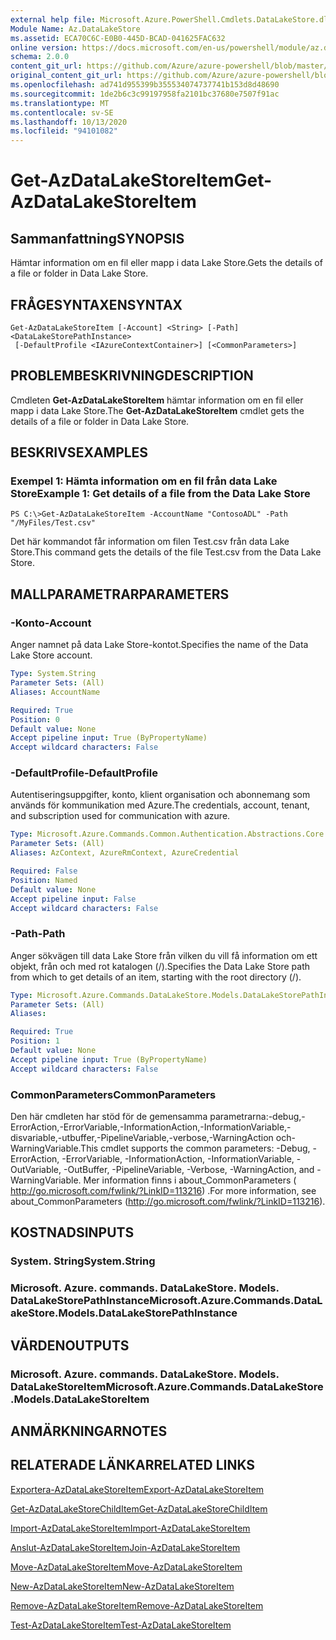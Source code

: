 ```yaml
---
external help file: Microsoft.Azure.PowerShell.Cmdlets.DataLakeStore.dll-Help.xml
Module Name: Az.DataLakeStore
ms.assetid: ECA70C6C-E0B0-445D-BCAD-041625FAC632
online version: https://docs.microsoft.com/en-us/powershell/module/az.datalakestore/get-azdatalakestoreitem
schema: 2.0.0
content_git_url: https://github.com/Azure/azure-powershell/blob/master/src/DataLakeStore/DataLakeStore/help/Get-AzDataLakeStoreItem.md
original_content_git_url: https://github.com/Azure/azure-powershell/blob/master/src/DataLakeStore/DataLakeStore/help/Get-AzDataLakeStoreItem.md
ms.openlocfilehash: ad741d955399b355534074737741b153d8d48690
ms.sourcegitcommit: 1de2b6c3c99197958fa2101bc37680e7507f91ac
ms.translationtype: MT
ms.contentlocale: sv-SE
ms.lasthandoff: 10/13/2020
ms.locfileid: "94101082"
---
```

# <span data-ttu-id="f14a4-101">Get-AzDataLakeStoreItem</span><span class="sxs-lookup"><span data-stu-id="f14a4-101">Get-AzDataLakeStoreItem</span></span>

## <span data-ttu-id="f14a4-102">Sammanfattning</span><span class="sxs-lookup"><span data-stu-id="f14a4-102">SYNOPSIS</span></span>
<span data-ttu-id="f14a4-103">Hämtar information om en fil eller mapp i data Lake Store.</span><span class="sxs-lookup"><span data-stu-id="f14a4-103">Gets the details of a file or folder in Data Lake Store.</span></span>

## <span data-ttu-id="f14a4-104">FRÅGESYNTAXEN</span><span class="sxs-lookup"><span data-stu-id="f14a4-104">SYNTAX</span></span>

```
Get-AzDataLakeStoreItem [-Account] <String> [-Path] <DataLakeStorePathInstance>
 [-DefaultProfile <IAzureContextContainer>] [<CommonParameters>]
```

## <span data-ttu-id="f14a4-105">PROBLEMBESKRIVNING</span><span class="sxs-lookup"><span data-stu-id="f14a4-105">DESCRIPTION</span></span>
<span data-ttu-id="f14a4-106">Cmdleten **Get-AzDataLakeStoreItem** hämtar information om en fil eller mapp i data Lake Store.</span><span class="sxs-lookup"><span data-stu-id="f14a4-106">The **Get-AzDataLakeStoreItem** cmdlet gets the details of a file or folder in Data Lake Store.</span></span>

## <span data-ttu-id="f14a4-107">BESKRIVS</span><span class="sxs-lookup"><span data-stu-id="f14a4-107">EXAMPLES</span></span>

### <span data-ttu-id="f14a4-108">Exempel 1: Hämta information om en fil från data Lake Store</span><span class="sxs-lookup"><span data-stu-id="f14a4-108">Example 1: Get details of a file from the Data Lake Store</span></span>
```
PS C:\>Get-AzDataLakeStoreItem -AccountName "ContosoADL" -Path "/MyFiles/Test.csv"
```

<span data-ttu-id="f14a4-109">Det här kommandot får information om filen Test.csv från data Lake Store.</span><span class="sxs-lookup"><span data-stu-id="f14a4-109">This command gets the details of the file Test.csv from the Data Lake Store.</span></span>

## <span data-ttu-id="f14a4-110">MALLPARAMETRAR</span><span class="sxs-lookup"><span data-stu-id="f14a4-110">PARAMETERS</span></span>

### <span data-ttu-id="f14a4-111">-Konto</span><span class="sxs-lookup"><span data-stu-id="f14a4-111">-Account</span></span>
<span data-ttu-id="f14a4-112">Anger namnet på data Lake Store-kontot.</span><span class="sxs-lookup"><span data-stu-id="f14a4-112">Specifies the name of the Data Lake Store account.</span></span>

```yaml
Type: System.String
Parameter Sets: (All)
Aliases: AccountName

Required: True
Position: 0
Default value: None
Accept pipeline input: True (ByPropertyName)
Accept wildcard characters: False
```

### <span data-ttu-id="f14a4-113">-DefaultProfile</span><span class="sxs-lookup"><span data-stu-id="f14a4-113">-DefaultProfile</span></span>
<span data-ttu-id="f14a4-114">Autentiseringsuppgifter, konto, klient organisation och abonnemang som används för kommunikation med Azure.</span><span class="sxs-lookup"><span data-stu-id="f14a4-114">The credentials, account, tenant, and subscription used for communication with azure.</span></span>

```yaml
Type: Microsoft.Azure.Commands.Common.Authentication.Abstractions.Core.IAzureContextContainer
Parameter Sets: (All)
Aliases: AzContext, AzureRmContext, AzureCredential

Required: False
Position: Named
Default value: None
Accept pipeline input: False
Accept wildcard characters: False
```

### <span data-ttu-id="f14a4-115">-Path</span><span class="sxs-lookup"><span data-stu-id="f14a4-115">-Path</span></span>
<span data-ttu-id="f14a4-116">Anger sökvägen till data Lake Store från vilken du vill få information om ett objekt, från och med rot katalogen (/).</span><span class="sxs-lookup"><span data-stu-id="f14a4-116">Specifies the Data Lake Store path from which to get details of an item, starting with the root directory (/).</span></span>

```yaml
Type: Microsoft.Azure.Commands.DataLakeStore.Models.DataLakeStorePathInstance
Parameter Sets: (All)
Aliases:

Required: True
Position: 1
Default value: None
Accept pipeline input: True (ByPropertyName)
Accept wildcard characters: False
```

### <span data-ttu-id="f14a4-117">CommonParameters</span><span class="sxs-lookup"><span data-stu-id="f14a4-117">CommonParameters</span></span>
<span data-ttu-id="f14a4-118">Den här cmdleten har stöd för de gemensamma parametrarna:-debug,-ErrorAction,-ErrorVariable,-InformationAction,-InformationVariable,-disvariable,-utbuffer,-PipelineVariable,-verbose,-WarningAction och-WarningVariable.</span><span class="sxs-lookup"><span data-stu-id="f14a4-118">This cmdlet supports the common parameters: -Debug, -ErrorAction, -ErrorVariable, -InformationAction, -InformationVariable, -OutVariable, -OutBuffer, -PipelineVariable, -Verbose, -WarningAction, and -WarningVariable.</span></span> <span data-ttu-id="f14a4-119">Mer information finns i about_CommonParameters ( http://go.microsoft.com/fwlink/?LinkID=113216) .</span><span class="sxs-lookup"><span data-stu-id="f14a4-119">For more information, see about_CommonParameters (http://go.microsoft.com/fwlink/?LinkID=113216).</span></span>

## <span data-ttu-id="f14a4-120">KOSTNADS</span><span class="sxs-lookup"><span data-stu-id="f14a4-120">INPUTS</span></span>

### <span data-ttu-id="f14a4-121">System. String</span><span class="sxs-lookup"><span data-stu-id="f14a4-121">System.String</span></span>

### <span data-ttu-id="f14a4-122">Microsoft. Azure. commands. DataLakeStore. Models. DataLakeStorePathInstance</span><span class="sxs-lookup"><span data-stu-id="f14a4-122">Microsoft.Azure.Commands.DataLakeStore.Models.DataLakeStorePathInstance</span></span>

## <span data-ttu-id="f14a4-123">VÄRDEN</span><span class="sxs-lookup"><span data-stu-id="f14a4-123">OUTPUTS</span></span>

### <span data-ttu-id="f14a4-124">Microsoft. Azure. commands. DataLakeStore. Models. DataLakeStoreItem</span><span class="sxs-lookup"><span data-stu-id="f14a4-124">Microsoft.Azure.Commands.DataLakeStore.Models.DataLakeStoreItem</span></span>

## <span data-ttu-id="f14a4-125">ANMÄRKNINGAR</span><span class="sxs-lookup"><span data-stu-id="f14a4-125">NOTES</span></span>

## <span data-ttu-id="f14a4-126">RELATERADE LÄNKAR</span><span class="sxs-lookup"><span data-stu-id="f14a4-126">RELATED LINKS</span></span>

[<span data-ttu-id="f14a4-127">Exportera-AzDataLakeStoreItem</span><span class="sxs-lookup"><span data-stu-id="f14a4-127">Export-AzDataLakeStoreItem</span></span>](./Export-AzDataLakeStoreItem.md)

[<span data-ttu-id="f14a4-128">Get-AzDataLakeStoreChildItem</span><span class="sxs-lookup"><span data-stu-id="f14a4-128">Get-AzDataLakeStoreChildItem</span></span>](./Get-AzDataLakeStoreChildItem.md)

[<span data-ttu-id="f14a4-129">Import-AzDataLakeStoreItem</span><span class="sxs-lookup"><span data-stu-id="f14a4-129">Import-AzDataLakeStoreItem</span></span>](./Import-AzDataLakeStoreItem.md)

[<span data-ttu-id="f14a4-130">Anslut-AzDataLakeStoreItem</span><span class="sxs-lookup"><span data-stu-id="f14a4-130">Join-AzDataLakeStoreItem</span></span>](./Join-AzDataLakeStoreItem.md)

[<span data-ttu-id="f14a4-131">Move-AzDataLakeStoreItem</span><span class="sxs-lookup"><span data-stu-id="f14a4-131">Move-AzDataLakeStoreItem</span></span>](./Move-AzDataLakeStoreItem.md)

[<span data-ttu-id="f14a4-132">New-AzDataLakeStoreItem</span><span class="sxs-lookup"><span data-stu-id="f14a4-132">New-AzDataLakeStoreItem</span></span>](./New-AzDataLakeStoreItem.md)

[<span data-ttu-id="f14a4-133">Remove-AzDataLakeStoreItem</span><span class="sxs-lookup"><span data-stu-id="f14a4-133">Remove-AzDataLakeStoreItem</span></span>](./Remove-AzDataLakeStoreItem.md)

[<span data-ttu-id="f14a4-134">Test-AzDataLakeStoreItem</span><span class="sxs-lookup"><span data-stu-id="f14a4-134">Test-AzDataLakeStoreItem</span></span>](./Test-AzDataLakeStoreItem.md)


